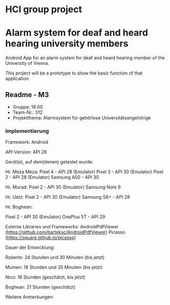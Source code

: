 # HCI group project
# Alarm system for deaf and heard hearing university members

Android App for an alarm system for deaf and heard hearing member of the
University of Vienna.

This project will be a prototype to show the basic function of that application.


## Readme - M3

* Gruppe:       18:00
* Team-Nr.:     312
* Projektthema: Alarmsystem für gehörlose Universitätsangehörige

### Implementierung

Framework:	    Android

API-Version:	API 28

Gerät(e), auf dem(denen) getestet wurde:

Hr. Meza Meza:
Pixel 4 - API 28 (Emulator)
Pixel 3 - API 30 (Emulator)
Pixel 2 - API 28 (Emulator)
Samsung A50 - API 30 

Hr. Murad:
Pixel 2 - API 30 (Emulator)
Samsung Note 9 

Hr. Uetz:
Pixel 2 - API 30 (Emulator)
Samsung S8+ - API 28

Hr. Boghean:

Pixel 2 - API 30 (Emulator)
OnePlus 5T - API 29

Externe Libraries und Frameworks:
AndroidPdfViewer (https://github.com/barteksc/AndroidPdfViewer)
Picasso (https://square.github.io/picasso)

Dauer der Entwicklung:

Roberto: 24 Stunden und 30 Minuten (bis jetzt)

Mumen: 18 Stunden und 35 Minuten (bis jetzt)

Nico: 16 Stunden (geschätzt, bis jetzt)

Boghean: 21 Stunden (geschätzt)

Weitere Anmerkungen:
